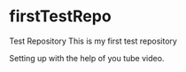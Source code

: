 # firstTestRepo
Test Repository
This is my first test repository

Setting up with the help of you tube video.
